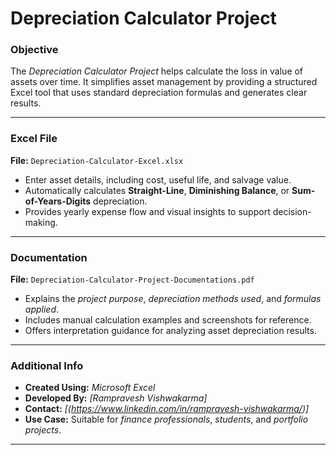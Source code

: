 # **Depreciation Calculator Project**

### **Objective**
The *Depreciation Calculator Project* helps calculate the loss in value of assets over time. It simplifies asset management by providing a structured Excel tool that uses standard depreciation formulas and generates clear results.

---

### **Excel File**
**File:** `Depreciation-Calculator-Excel.xlsx`  
- Enter asset details, including cost, useful life, and salvage value.  
- Automatically calculates **Straight-Line**, **Diminishing Balance**, or **Sum-of-Years-Digits** depreciation.  
- Provides yearly expense flow and visual insights to support decision-making.

---

### **Documentation**
**File:** `Depreciation-Calculator-Project-Documentations.pdf`  
- Explains the *project purpose*, *depreciation methods used*, and *formulas applied*.  
- Includes manual calculation examples and screenshots for reference.  
- Offers interpretation guidance for analyzing asset depreciation results.

---

### **Additional Info**
- **Created Using:** *Microsoft Excel*  
- **Developed By:** *[Rampravesh Vishwakarma]*  
- **Contact:** *[(https://www.linkedin.com/in/rampravesh-vishwakarma/)]*  
- **Use Case:** Suitable for *finance professionals*, *students*, and *portfolio projects*.

---

